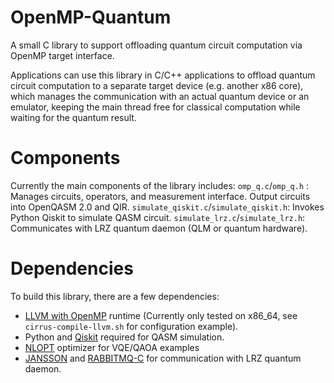 # OpenMP-Quantum
A small C library to support offloading quantum circuit computation via OpenMP target interface. 

Applications can use this library in C/C++ applications to offload quantum circuit computation to a separate target device (e.g. another x86 core), which manages the communication with an actual quantum device or an emulator, keeping the main thread free for classical computation while waiting for the quantum result.

# Components
Currently the main components of the library includes:
`omp_q.c`/`omp_q.h` : Manages circuits, operators, and measurement interface. Output circuits into OpenQASM 2.0 and QIR.
`simulate_qiskit.c`/`simulate_qiskit.h`: Invokes Python Qiskit to simulate QASM circuit.
`simulate_lrz.c`/`simulate_lrz.h`: Communicates with LRZ quantum daemon (QLM or quantum hardware).

# Dependencies
To build this library, there are a few dependencies:
- [LLVM with OpenMP](https://openmp.llvm.org/) runtime (Currently only tested on x86_64, see `cirrus-compile-llvm.sh` for configuration example).
- Python and [Qiskit](https://qiskit.org/) required for QASM simulation. 
- [NLOPT](https://nlopt.readthedocs.io/en/latest/) optimizer for VQE/QAOA examples
- [JANSSON](https://github.com/akheron/jansson) and [RABBITMQ-C](https://github.com/alanxz/rabbitmq-c) for communication with LRZ quantum daemon.
